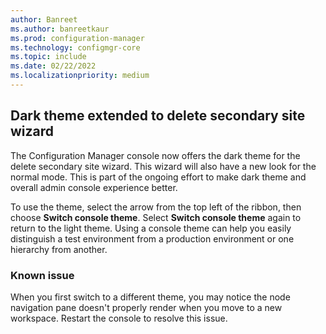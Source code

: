 ```yaml
---
author: Banreet
ms.author: banreetkaur
ms.prod: configuration-manager
ms.technology: configmgr-core
ms.topic: include
ms.date: 02/22/2022
ms.localizationpriority: medium
---
```

## <a name="bkmk_dark"></a> Dark theme extended to delete secondary site wizard

<!--15942599-->
The Configuration Manager console now offers the dark theme for the delete secondary site wizard. This wizard will also have a new look for the normal mode. This is part of the ongoing effort to make dark theme and overall admin console experience better. 

To use the theme, select the arrow from the top left of the ribbon, then choose **Switch console theme**. Select **Switch console theme** again to return to the light theme. Using a console theme can help you easily distinguish a test environment from a production environment or one hierarchy from another.


### Known issue

When you first switch to a different theme, you may notice the node navigation pane doesn't properly render when you move to a new workspace. Restart the console to resolve this issue. 
